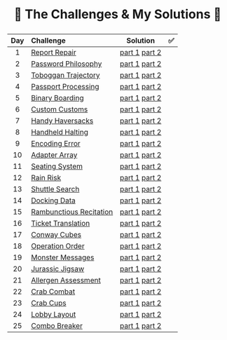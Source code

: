 # <p align="center"> :tada: The Challenges & My Solutions :gift: </p>
| Day | Challenge | Solution |:white_check_mark:|
|:---:|:---|:---:|:---:|
| 1 | [Report Repair](https://adventofcode.com/2020/day/1) | [part 1](./src/day01/part1.py) [part 2](./src/day01/part2.py) |
| 2 | [Password Philosophy](https://adventofcode.com/2020/day/2) | [part 1](./src/day02/part1.py) [part 2](./src/day02/part2.py) |
| 3 | [Toboggan Trajectory](https://adventofcode.com/2020/day/3) | [part 1](./src/day03/part1.py) [part 2](./src/day03/part2.py) |
| 4 | [Passport Processing](https://adventofcode.com/2020/day/4) | [part 1](./src/day04/part1.py) [part 2](./src/day04/part2.py) |
| 5 | [Binary Boarding](https://adventofcode.com/2020/day/5) | [part 1](./src/day05/part1.py) [part 2](./src/day05/part2.py) |
| 6 | [Custom Customs](https://adventofcode.com/2020/day/6) | [part 1](./src/day06/part1.py) [part 2](./src/day06/part2.py) |
| 7 | [Handy Haversacks](https://adventofcode.com/2020/day/7) | [part 1](./src/day07/part1.py) [part 2](./src/day07/part2.py) |
| 8 | [Handheld Halting](https://adventofcode.com/2020/day/8) | [part 1](./src/day08/part1.py) [part 2](./src/day08/part2.py) |
| 9 | [Encoding Error](https://adventofcode.com/2020/day/9) | [part 1](./src/day09/part1.py) [part 2](./src/day09/part2.py) |
| 10 | [Adapter Array](https://adventofcode.com/2020/day/10) | [part 1](./src/day10/part1.py) [part 2](./src/day10/part2.py) |
| 11 | [Seating System](https://adventofcode.com/2020/day/11) | [part 1](./src/day11/part1.py) [part 2](./src/day11/part2.py) |
| 12 | [Rain Risk](https://adventofcode.com/2020/day/12) | [part 1](./src/day12/part12.py) [part 2](./src/day12/part12.py) |
| 13 | [Shuttle Search](https://adventofcode.com/2020/day/13) | [part 1](./src/day13/part1.py) [part 2](./src/day13/part2.py) |
| 14 | [Docking Data](https://adventofcode.com/2020/day/14) | [part 1](./src/day14/part1.py) [part 2](./src/day14/part2.py) |
| 15 | [Rambunctious Recitation](https://adventofcode.com/2020/day/15) | [part 1](./src/day15/part1.py) [part 2](./src/day15/part2.py) |
| 16 | [Ticket Translation](https://adventofcode.com/2020/day/16) | [part 1](./src/day16/part12.py) [part 2](./src/day16/part12.py) |
| 17 | [Conway Cubes](https://adventofcode.com/2020/day/17) | [part 1](./src/day17/part12.py) [part 2](./src/day17/part12.py) |
| 18 | [Operation Order](https://adventofcode.com/2020/day/18) | [part 1](./src/day18/part12.py) [part 2](./src/day18/part12.py) |
| 19 | [Monster Messages](https://adventofcode.com/2020/day/19) | [part 1](./src/day19/part1.py) [part 2](./src/day19/part2.py) |
| 20 | [Jurassic Jigsaw](https://adventofcode.com/2020/day/20) | [part 1](./src/day20/part12.py) [part 2](./src/day20/part12.py) |
| 21 | [Allergen Assessment](https://adventofcode.com/2020/day/21) | [part 1](./src/day21/part1.py) [part 2](./src/day21/part2.py) |
| 22 | [Crab Combat](https://adventofcode.com/2020/day/22) | [part 1](./src/day22/part1.py) [part 2](./src/day22/part2.py) |
| 23 | [Crab Cups](https://adventofcode.com/2020/day/23) | [part 1](./src/day23/part1.py) [part 2](./src/day23/part2.py) |
| 24 | [Lobby Layout](https://adventofcode.com/2020/day/24) | [part 1](./src/day24/part12.py) [part 2](./src/day24/part12.py) |
| 25 | [Combo Breaker](https://adventofcode.com/2020/day/25) | [part 1](./src/day25/part1.py) [part 2](./src/day25/part1.py) |

